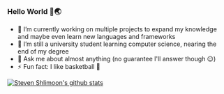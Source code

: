 ### Hello World 👋🌏

- 🔭 I’m currently working on multiple projects to expand my knowledge and maybe even learn new languages and frameworks
- 🌱 I’m still a university student learning computer science, nearing the end of my degree
- 💬 Ask me about almost anything (no guarantee I'll answer though 😉)
- ⚡ Fun fact: I like basketball 🏀

[![Steven Shlimoon's github stats](https://github-readme-stats.vercel.app/api?username=shli3&count_private=true&show_icons=true&theme=great-gatsby)](https://github.com/anuraghazra/github-readme-stats)

